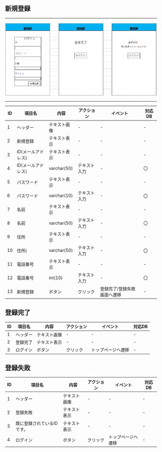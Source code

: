 ## 新規登録
*****
<img src="img/sinki.png" width="1000">

*****
|ID|項目名|内容|アクション|イベント|対応DB|
|--|----|---|---------|--------|-----|
|1|ヘッダー|テキスト画像|-|-|-|
|2|新規登録|テキスト表示|-|-|-|
|3|ID(メールアドレス)|テキスト表示|-|-|-|
|4|ID(メールアドレス)|varchar(50)|テキスト入力|-|〇|
|5|パスワード|テキスト表示|-|-|-|
|6|パスワード|varchar(10)|テキスト入力|-|〇|
|7|名前|テキスト表示|-|-|-|
|8|名前|varchar(50)|テキスト入力|-|〇|
|9|住所|テキスト表示|-|-|-|
|10|住所)|varchar(50)|テキスト入力|-|〇|
|11|電話番号|テキスト表示|-|-|-|
|12|電話番号|int(10)|テキスト入力|-|〇|
|13|新規登録|ボタン|クリック|登録完了/登録失敗画面へ遷移|-|

## 登録完了
|ID|項目名|内容|アクション|イベント|対応DB|
|--|----|---|---------|--------|-----|
|1|ヘッダー|テキスト画像|-|-|-|
|2|登録完了|テキスト表示|-|-|-|
|3|ログイン|ボタン|クリック|トップページへ遷移|-|

## 登録失敗
|ID|項目名|内容|アクション|イベント|対応DB|
|--|----|---|---------|--------|-----|
|1|ヘッダー|テキスト画像|-|-|-|
|2|登録失敗|テキスト表示|-|-|-|
|3|既に登録されているIDです。|テキスト表示|-|-|-|
|4|ログイン|ボタン|クリック|トップページへ遷移|-|

